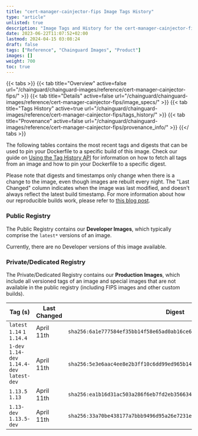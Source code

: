 ```yaml
---
title: "cert-manager-cainjector-fips Image Tags History"
type: "article"
unlisted: true
description: "Image Tags and History for the cert-manager-cainjector-fips Chainguard Image"
date: 2023-06-22T11:07:52+02:00
lastmod: 2024-04-15 03:08:24
draft: false
tags: ["Reference", "Chainguard Images", "Product"]
images: []
weight: 700
toc: true
---
```


{{< tabs >}}
{{< tab title="Overview" active=false url="/chainguard/chainguard-images/reference/cert-manager-cainjector-fips/" >}}
{{< tab title="Details" active=false url="/chainguard/chainguard-images/reference/cert-manager-cainjector-fips/image_specs/" >}}
{{< tab title="Tags History" active=true url="/chainguard/chainguard-images/reference/cert-manager-cainjector-fips/tags_history/" >}}
{{< tab title="Provenance" active=false url="/chainguard/chainguard-images/reference/cert-manager-cainjector-fips/provenance_info/" >}}
{{</ tabs >}}

The following tables contains the most recent tags and digests that can be used to pin your Dockerfile to a specific build of this image. Check our guide on [Using the Tag History API](/chainguard/chainguard-images/using-the-tag-history-api/) for information on how to fetch all tags from an image and how to pin your Dockerfile to a specific digest.

Please note that digests and timestamps only change when there is a change to the image, even though images are rebuilt every night. The "Last Changed" column indicates when the image was last modified, and doesn't always reflect the latest build timestamp. For more information about how our reproducible builds work, please refer to [this blog post](https://www.chainguard.dev/unchained/reproducing-chainguards-reproducible-image-builds).

### Public Registry
The Public Registry contains our **Developer Images**, which typically comprise the `latest*` versions of an image.

Currently, there are no Developer versions of this image available.

### Private/Dedicated Registry
The Private/Dedicated Registry contains our **Production Images**, which include all versioned tags of an image and special images that are not available in the public registry (including FIPS images and other custom builds).

| Tag (s)                                       | Last Changed | Digest                                                                    |
|-----------------------------------------------|--------------|---------------------------------------------------------------------------|
|  `latest` `1.14` `1` `1.14.4`                 | April 11th   | `sha256:6a1e777584ef35bb14f58e65ad0ab16ce62e6775491ff243ae1527c9cd17ff92` |
|  `1-dev` `1.14-dev` `1.14.4-dev` `latest-dev` | April 11th   | `sha256:5e3e6aac4ee8e2b3ff10c6dd99ed965b14c4fd1bb757ff335da75b60c9fd37c6` |
|  `1.13.5` `1.13`                              | April 11th   | `sha256:ea1b16d31ac503a286f6eb7fd2eb35663499b13f17bb24bec952b06bdaa4123d` |
|  `1.13-dev` `1.13.5-dev`                      | April 11th   | `sha256:33a70be438177a7bbb9496d95a26e7231ecfd38fae072fc1d7c7bc637689232a` |

